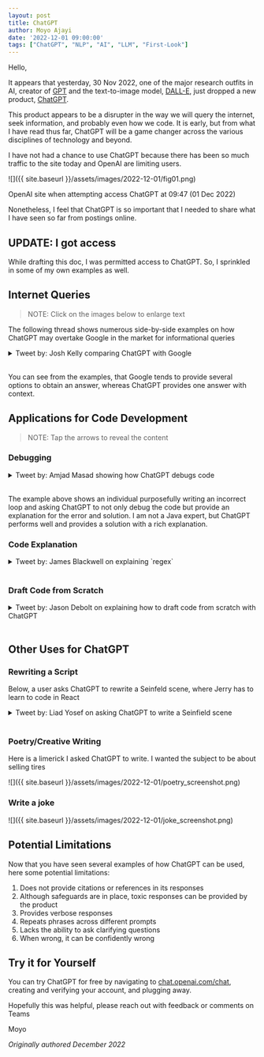 ```yaml
---
layout: post
title: ChatGPT
author: Moyo Ajayi
date: '2022-12-01 09:00:00'
tags: ["ChatGPT", "NLP", "AI", "LLM", "First-Look"]
---
```


Hello,

It appears that yesterday, 30 Nov 2022, one of the major research outfits in AI, creator of [GPT](https://en.wikipedia.org/wiki/OpenAI#Generative_models) and the text-to-image model, [DALL-E,](https://en.wikipedia.org/wiki/DALL-E) just dropped a new product, [ChatGPT](https://openai.com/blog/../assets/2022-12-01-chatgpt/).

This product appears to be a disrupter in the way we will query the internet, seek information, and probably even how we code. It is early, but from what I have read thus far, ChatGPT will be a game changer across the various disciplines of technology and beyond.

I have not had a chance to use ChatGPT because there has been so much traffic to the site today and OpenAI are limiting users.

![]({{ site.baseurl }}/assets/images/2022-12-01/fig01.png)

OpenAI site when attempting access ChatGPT at 09:47 (01 Dec 2022)

Nonetheless, I feel that ChatGPT is so important that I needed to share what I have seen so far from postings online.

## UPDATE: I got access

While drafting this doc, I was permitted access to ChatGPT. So, I sprinkled in some of my own examples as well.

## Internet Queries

> NOTE: Click on the images below to enlarge text

The following thread shows numerous side-by-side examples on how ChatGPT may overtake Google in the market for informational queries

<details>
    <summary>Tweet by: Josh Kelly comparing ChatGPT with Google</summary>
    <p>
        <img src="{{ site.baseurl}}/assets/images/2022-12-01/kelly_tweet.png"/>
    </p>
    <p>
        Full tweet <a href="https://twitter.com/jdjkelly/status/1598021488795586561?s=61&t=iqoKlIg9UdCDiFViE6iH_w"> here</a>
    </p>
</details>
&nbsp;

You can see from the examples, that Google tends to provide several options to obtain an answer, whereas ChatGPT provides one answer with context.

## Applications for Code Development

> NOTE: Tap the arrows to reveal the content

### Debugging

<details>
    <summary>Tweet by: Amjad Masad showing how ChatGPT debugs code</summary>
    <p>
        <img src="{{ site.baseurl }}/assets/images/2022-12-01/masad_tweet.png"/>
    </p>
    <p>
        Full tweet <a href="https://twitter.com/amasad/status/1598042665375105024?s=20&t=40Z9FJADyyDw2hzCaphSKA">here</a>
    </p>
</details>
&nbsp;

The example above shows an individual purposefully writing an incorrect loop and asking ChatGPT to not only debug the code but provide an explanation for the error and solution. I am not a Java expert, but ChatGPT performs well and provides a solution with a rich explanation.

### Code Explanation

<details>
    <summary>Tweet by: James Blackwell on explaining `regex`</summary>
    <p>
        <img src= "{{ site.baseurl }}/assets/images/2022-12-01/blackwell_tweet.png"/>
    </p>
    <p>
        Full tweet <a href="https://twitter.com/jwblackwell/status/1598090447854792705?s=61&t=iqoKlIg9UdCDiFViE6iH_w">here</a>
    </p>
</details>
&nbsp;
&nbsp;

### Draft Code from Scratch

<details>
    <summary>Tweet by: Jason Debolt on explaining how to draft code from scratch with ChatGPT</summary>
    <p>
        <img src= "{{ site.baseurl }}/assets/images/2022-12-01/debolt_tweet.png"/>
    </p>
    <p>
        Full tweet <a href="https://twitter.com/jasondebolt/status/1598243854343606273?s=61&t=iqoKlIg9UdCDiFViE6iH_w">here</a>
    </p>
</details>
&nbsp;
&nbsp;

## Other Uses for ChatGPT

### Rewriting a Script

Below, a user asks ChatGPT to rewrite a Seinfeld scene, where Jerry has to learn to code in React

<details>
    <summary>Tweet by: Liad Yosef on asking ChatGPT to write a Seinfield scene</summary>
    <p>
        <em>originally written in Hebrew</em>
    </p>
    <p>
        <img src= "{{ site.baseurl }}/assets/images/2022-12-01/yosef_tweet.png"/>
    </p>
    <p>
        Full tweet <a href="https://twitter.com/liadyosef/status/1598240194892890112?s=61&t=iqoKlIg9UdCDiFViE6iH_w)">here</a>
    </p>
</details>
&nbsp;
&nbsp;

### Poetry/Creative Writing

Here is a limerick I asked ChatGPT to write. I wanted the subject to be about selling tires

![]({{ site.baseurl }}/assets/images/2022-12-01/poetry_screenshot.png)

### Write a joke

![]({{ site.baseurl }}/assets/images/2022-12-01/joke_screenshot.png)

## Potential Limitations

Now that you have seen several examples of how ChatGPT can be used, here some potential limitations:

1. Does not provide citations or references in its responses
2. Although safeguards are in place, toxic responses can be provided by the product
3. Provides verbose responses
4. Repeats phrases across different prompts
5. Lacks the ability to ask clarifying questions
6. When wrong, it can be confidently wrong

## Try it for Yourself

You can try ChatGPT for free by navigating to [chat.openai.com/chat](http://chat.openai.com/chat), creating and verifying your account, and plugging away.

Hopefully this was helpful, please reach out with feedback or comments on Teams

Moyo

_Originally authored December 2022_
